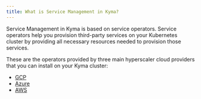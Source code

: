 ```yaml
---
title: What is Service Management in Kyma?
---
```


Service Management in Kyma is based on service operators. Service operators help you provision third-party services on your Kubernetes cluster by providing all necessary resources needed to provision those services.

These are the operators provided by three main hyperscaler cloud providers that you can install on your Kyma cluster:
- [GCP](https://cloud.google.com/config-connector/docs/how-to/getting-started)
- [Azure](https://github.com/Azure/azure-service-operator)
- [AWS](https://github.com/aws-controllers-k8s/community)
